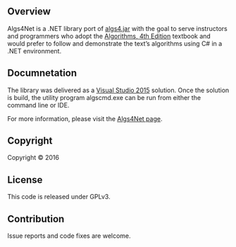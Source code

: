 ## Overview

Algs4Net is a .NET library port of <a href="http://algs4.cs.princeton.edu/code/">algs4.jar</a> 
with the goal to serve instructors and programmers who adopt the 
<a href="http://algs4.cs.princeton.edu/">Algorithms, 4th Edition</a> textbook and would 
prefer to follow and demonstrate the text’s algorithms using C# in a .NET 
environment.

## Documnetation

<p>The library was delivered as a <a href = href="https://www.visualstudio.com/">Visual Studio 2015</a>
solution. Once the solution is build, the utility program algscmd.exe can be run from 
either the command line or IDE.
</p>
<p>
For more information, please visit the <a href="http://nguyenqthai.github.io/Algs4Net/">Algs4Net page</a>.
</p>

## Copyright

Copyright &copy; 2016

## License

This code is released under GPLv3.

## Contribution

Issue reports and code fixes are welcome.
